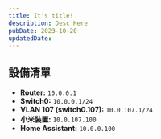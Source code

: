 ```yaml
---
title: It's title!
description: Desc Here
pubDate: 2023-10-20
updatedDate:
---
```


## 設備清單

- **Router:** `10.0.0.1`
- **Switch0:** `10.0.0.1/24`
- **VLAN 107 (switch0.107):** `10.0.107.1/24`
- **小米裝置:** `10.0.107.100`
- **Home Assistant:** `10.0.0.100`
